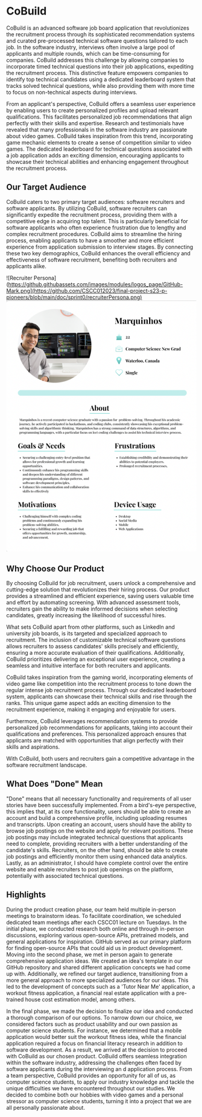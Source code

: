 # CoBuild
CoBuild is an advanced software job board application that revolutionizes the recruitment process through its sophisticated recommendation systems and curated pre-processed technical software questions tailored to each job. In the software industry, interviews often involve a large pool of applicants and multiple rounds, which can be time-consuming for companies. CoBuild addresses this challenge by allowing companies to incorporate timed technical questions into their job applications, expediting the recruitment process. This distinctive feature empowers companies to identify top technical candidates using a dedicated leaderboard system that tracks solved technical questions, while also providing them with more time to focus on non-technical aspects during interviews.

From an applicant's perspective, CoBuild offers a seamless user experience by enabling users to create personalized profiles and upload relevant qualifications. This facilitates personalized job recommendations that align perfectly with their skills and expertise. Research and testimonials have revealed that many professionals in the software industry are passionate about video games. CoBuild takes inspiration from this trend, incorporating game mechanic elements to create a sense of competition similar to video games. The dedicated leaderboard for technical questions associated with a job application adds an exciting dimension, encouraging applicants to showcase their technical abilities and enhancing engagement throughout the recruitment process.

## Our Target Audience
CoBuild caters to two primary target audiences: software recruiters and software applicants. By utilizing CoBuild, software recruiters can significantly expedite the recruitment process, providing them with a competitive edge in acquiring top talent. This is particularly beneficial for software applicants who often experience frustration due to lengthy and complex recruitment procedures. CoBuild aims to streamline the hiring process, enabling applicants to have a smoother and more efficient experience from application submission to interview stages. By connecting these two key demographics, CoBuild enhances the overall efficiency and effectiveness of software recruitment, benefiting both recruiters and applicants alike.

![Recruiter Persona](https://github.githubassets.com/images/modules/logos_page/GitHub-Mark.png](https://github.com/CSCC012023/final-project-s23-p-pioneers/blob/main/doc/sprint0/recruiterPersona.png)
![Applicant Persona](https://github.com/CSCC012023/final-project-s23-p-pioneers/blob/main/doc/sprint0/applicantPersona.png)


## Why Choose Our Product
By choosing CoBuild for job recruitment, users unlock a comprehensive and cutting-edge solution that revolutionizes their hiring process. Our product provides a streamlined and efficient experience, saving users valuable time and effort by automating screening. With advanced assessment tools, recruiters gain the ability to make informed decisions when selecting candidates, greatly increasing the likelihood of successful hires.

What sets CoBuild apart from other platforms, such as LinkedIn and university job boards, is its targeted and specialized approach to recruitment. The inclusion of customizable technical software questions allows recruiters to assess candidates' skills precisely and efficiently, ensuring a more accurate evaluation of their qualifications. Additionally, CoBuild prioritizes delivering an exceptional user experience, creating a seamless and intuitive interface for both recruiters and applicants.

CoBuild takes inspiration from the gaming world, incorporating elements of video game like competition into the recruitment process to tone down the regular intense job recruitment process. Through our dedicated leaderboard system, applicants can showcase their technical skills and rise through the ranks. This unique game aspect adds an exciting dimension to the recruitment experience, making it engaging and enjoyable for users.

Furthermore, CoBuild leverages recommendation systems to provide personalized job recommendations for applicants, taking into account their qualifications and preferences. This personalized approach ensures that applicants are matched with opportunities that align perfectly with their skills and aspirations.

With CoBuild, both users and recruiters gain a competitive advantage in the software recruitment landscape.

## What Does "Done" Mean
"Done" means that all necessary functionality and requirements of all user stories have been successfully implemented. From a bird's-eye perspective, this implies that, at its core functionality, users should be able to create an account and build a comprehensive profile, including uploading resumes and transcripts. Upon creating an account, users should have the ability to browse job postings on the website and apply for relevant positions. These job postings may include integrated technical questions that applicants need to complete, providing recruiters with a better understanding of the candidate's skills. Recruiters, on the other hand, should be able to create job postings and efficiently monitor them using enhanced data analytics. Lastly, as an administrator, I should have complete control over the entire website and enable recruiters to post job openings on the platform, potentially with associated technical questions.

## Highlights
During the product creation phase, our team held multiple in-person meetings to brainstorm ideas. To facilitate coordination, we scheduled dedicated team meetings after each CSCC01 lecture on Tuesdays. In the initial phase, we conducted research both online and through in-person discussions, exploring various open-source APIs, pretrained models, and general applications for inspiration. GitHub served as our primary platform for finding open-source APIs that could aid us in product development. Moving into the second phase, we met in person again to generate comprehensive application ideas. We created an idea's template in our GitHub repository and shared different application concepts we had come up with. Additionally, we refined our target audience, transitioning from a more general approach to more specialized audiences for our ideas. This led to the development of concepts such as a 'Tutor Near Me' application, a workout fitness application, a financial real estate application with a pre-trained house cost estimation model, among others.

In the final phase, we made the decision to finalize our idea and conducted a thorough comparison of our options. To narrow down our choice, we considered factors such as product usability and our own passion as computer science students. For instance, we determined that a mobile application would better suit the workout fitness idea, while the financial application required a focus on financial literacy research in addition to software development. As a result, we arrived at the decision to proceed with CoBuild as our chosen product. CoBuild offers seamless integration within the software industry, addressing the challenges often faced by software applicants during the interviewing an
d application process. From a team perspective, CoBuild provides an opportunity for all of us, as computer science students, to apply our industry knowledge and tackle the unique difficulties we have encountered throughout our studies. We decided to combine both our hobbies with video games and a personal stressor as computer science students, turning it into a project that we are all personally passionate about.



